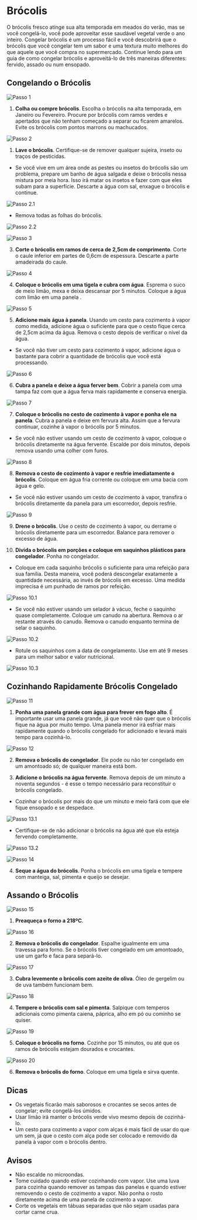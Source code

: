 #  Brócolis

O brócolis fresco atinge sua alta temporada em meados do verão, mas se você congelá-lo, você pode aproveitar esse saudável vegetal verde o ano inteiro. Congelar brócolis é um processo fácil e você descobrirá que o brócolis que você congelar tem um sabor e uma textura muito melhores do que aquele que você compra no supermercado. Continue lendo para um guia de como congelar brócolis e aproveitá-lo de três maneiras diferentes: fervido, assado ou num ensopado.

## Congelando o Brócolis

![Passo 1](images/broccoli-step-1.jpg)

1. **Colha ou compre brócolis**. Escolha o brócolis na alta temporada, em Janeiro ou Fevereiro. Procure por brócolis com ramos verdes e apertados que não tenham começado a separar ou ficarem amarelos. Evite os brócolis com pontos marrons ou machucados. 

![Passo 2](images/broccoli-step-2.jpg)

1. **Lave o brócolis**. Certifique-se de remover qualquer sujeira, inseto ou traços de pesticidas. 

  - Se você vive em um área onde as pestes ou insetos do brócolis são um problema, prepare um banho de água salgada e deixe o brócolis nessa mistura por meia hora. Isso irá matar os insetos e fazer com que eles subam para a superfície. Descarte a água com sal, enxague o brócolis e continue.

  ![Passo 2.1](images/broccoli-step-2-1.jpg)

  - Remova todas as folhas do brócolis.

  ![Passo 2.2](images/broccoli-step-2-2.jpg)

![Passo 3](images/broccoli-step-3.jpg)

3. **Corte o brócolis em ramos de cerca de 2,5cm de comprimento**. Corte o caule inferior em partes de 0,6cm de espessura. Descarte a parte amadeirada do caule. 

![Passo 4](images/broccoli-step-4.jpg)

4. **Coloque o brócolis em uma tigela e cubra com água**. Esprema o suco de meio limão, mexa e deixa descansar por 5 minutos. Coloque a água com limão em uma panela . 

![Passo 5](images/broccoli-step-5.jpg)

5. **Adicione mais água à panela**. Usando um cesto para cozimento à vapor como medida, adicione água o suficiente para que o cesto fique cerca de 2,5cm acima da água. Remova o cesto depois de verificar o nível da água. 

  - Se você não tiver um cesto para cozimento á vapor, adicione água o bastante para cobrir a quantidade de brócolis que você está processando.

![Passo 6](images/broccoli-step-6.jpg)

6. **Cubra a panela e deixe a água ferver bem**. Cobrir a panela com uma tampa faz com que a água ferva mais rapidamente e conserva energia. 

![Passo 7](images/broccoli-step-7.jpg)

7. **Coloque o brócolis no cesto de cozimento à vapor e ponha ele na panela**. Cubra a panela e deixe em fervura alta. Assim que a fervura continuar, cozinhe à vapor o brócolis por 5 minutos. 

  - Se você não estiver usando um cesto de cozimento à vapor, coloque o brócolis diretamente na água fervente. Escalde por dois minutos, depois remova usando uma colher com furos.

![Passo 8](images/broccoli-step-8.jpg)

8. **Remova o cesto de cozimento à vapor e resfrie imediatamente o brócolis**. Coloque em água fria corrente ou coloque em uma bacia com água e gelo. 

  - Se você não estiver usando um cesto de cozimento à vapor, transfira o brócolis diretamente da panela para um escorredor, depois resfrie.

![Passo 9](images/broccoli-step-9.jpg)

9. **Drene o brócolis**. Use o cesto de cozimento à vapor, ou derrame o brócolis diretamente para um escorredor. Balance para remover o excesso de água. 

10. **Divida o brócolis em porções e coloque em saquinhos plásticos para congelador**. Ponha no congelador. 

  - Coloque em cada saquinho brócolis o suficiente para uma refeição para sua família. Desta maneira, você poderá descongelar exatamente a quantidade necessária, ao invés de brócolis em excesso. Uma medida imprecisa é um punhado de ramos por refeição.

  ![Passo 10.1](images/broccoli-step-10-1.jpg)

  - Se você não estiver usando um selador à vácuo, feche o saquinho quase completamente. Coloque um canudo na abertura. Remova o ar restante através do canudo. Remova o canudo enquanto termina de selar o saquinho.

  ![Passo 10.2](images/broccoli-step-10-2.jpg)

  - Rotule os saquinhos com a data de congelamento. Use em até 9 meses para um melhor sabor e valor nutricional.

  ![Passo 10.3](images/broccoli-step-10-3.jpg)


## Cozinhando Rapidamente Brócolis Congelado

![Passo 11](images/broccoli-step-11.jpg)

1. **Ponha uma panela grande com água para frever em fogo alto**. É importante usar uma panela grande, já que você não quer que o brócolis fique na água por muito tempo. Uma panela menor irá esfriar mais rapidamente quando o brócolis congelado for adicionado e levará mais tempo para cozinhá-lo. 

![Passo 12](images/broccoli-step-12.jpg)

2. **Remova o brócolis do congelador**. Ele pode ou não ter congelado em um amontoado só; de qualquer maneira está bom. 

3. **Adicione o brócolis na água fervente**. Remova depois de um minuto a noventa segundos - é esse o tempo necessário para reconstituir o brócolis congelado. 

  - Cozinhar o brócolis por mais do que um minuto e meio fará com que ele fique ensopado e se despedace.
  
  ![Passo 13.1](images/broccoli-step-13-1.jpg)

  - Certifique-se de não adicionar o brócolis na água até que ela esteja fervendo completamente.

  ![Passo 13.2](images/broccoli-step-13-2.jpg)

![Passo 14](images/broccoli-step-14.jpg)

4. **Seque a água do brócolis**. Ponha o brócolis em uma tigela e tempere com manteiga, sal, pimenta e queijo se desejar. 


## Assando o Brócolis

![Passo 15](images/broccoli-step-15.jpg)

1. **Preaqueça o forno a 218ºC**.

![Passo 16](images/broccoli-step-16.jpg)

2. **Remova o brócolis do congelador**. Espalhe igualmente em uma travessa para forno. Se o brócolis tiver congelado em um amontoado, use um garfo e faca para separá-lo. 

![Passo 17](images/broccoli-step-17.jpg)

3. **Cubra levemente o brócolis com azeite de oliva**. Óleo de gergelim ou de uva também funcionam bem. 

![Passo 18](images/broccoli-step-18.jpg)

4. **Tempere o brócolis com sal e pimenta**. Salpique com temperos adicionais como pimenta caiena, páprica, alho em pó ou cominho se quiser. 

![Passo 19](images/broccoli-step-19.jpg)

5. **Coloque o brócolis no forno**. Cozinhe por 15 minutos, ou até que os ramos de brócolis estejam dourados e crocantes. 

![Passo 20](images/broccoli-step-20.jpg)

6. **Remova o brócolis do forno**. Coloque em uma tigela e sirva quente. 

## Dicas

- Os vegetais ficarão mais saborosos e crocantes se secos antes de congelar; evite congelá-los úmidos.
- Usar limão irá manter o brócolis verde vivo mesmo depois de cozinhá-lo.
- Um cesto para cozimento a vapor com alças é mais fácil de usar do que um sem, já que o cesto com alça pode ser colocado e removido da panela à vapor com o brócolis dentro.


## Avisos

- Não escalde no microondas.
- Tome cuidado quando estiver cozinhando com vapor. Use uma luva para cozinha quando remover as tampas das panelas e quando estiver removendo o cesto de cozimento a vapor. Não ponha o rosto diretamente acima de uma panela de cozimento a vapor.
- Corte os vegetais em tábuas separadas que não sejam usadas para cortar carne crua.
